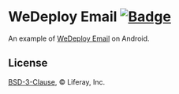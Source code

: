 # WeDeploy Email [![Badge](https://img.shields.io/badge/built%20with-wedeploy-00d46a.svg?style=flat)](http://wedeploy.com)

An example of [WeDeploy Email](https://wedeploy.com/docs/email/) on Android.

## License

[BSD-3-Clause](./LICENSE.md), © Liferay, Inc.
